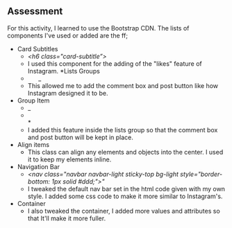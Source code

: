 ## Assessment

For this activity, I learned to use the Bootstrap CDN. The lists of components I've used or added are the ff;

* Card Subtitles
  * _<h6 class="card-subtitle”></h6>_
  * I used this component for the adding of the "likes" feature of Instagram.
*Lists Groups
  * _<ul class="list-group list-group-flush">_
    _</ul>
  * This allowed me to add the comment box and post button like how Instagram designed it to be.
* Group Item
  * _<li class="list-group-item"></li>*
  * I added this feature inside the lists group so that the comment box and post button will be kept in place.
* Align items
  * _<div class="d-flex align-items-center"></div>_
  * This class can align any elements and objects into the center. I used it to keep my elements inline.
* Navigation Bar
  * _<nav class="navbar navbar-light sticky-top bg-light style="border-bottom: 1px solid #ddd;">"_
  * I tweaked the default nav bar set in the html code given with my own style. I added some css code to make it more similar to Instagram's.
* Container
  * _<div class="container"></div>_
  * I also tweaked the container, I added more values and attributes so that It'll make it more fuller.
